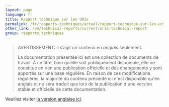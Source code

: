 ```yaml
---
layout: page
language: fr
title: Rapport technique sur les URIs
permalink: /fr/rapports-techniques/actuel/rapport-technique-sur-les-uris
other_link: /en/technical-reports/current/uris-technical-report
group: rapports techniques
---
```


> <span class="disclaimer">AVERTISSEMENT: Il s’agit un contenu en *anglais* seulement.</span>
> 
> La documentation présentée ici est une collection de documents de travail. À ce titre, bien qu’elle soit publiquement disponible, elle ne constitue en rien une publication officielle et des changements y sont apportés sur une base régulière. En raison de ces modifications régulières, <span class="disclaimer">la majorité du contenu présenté ici n'est disponible qu'en anglais et ne sera traduit que lors de la publication d'une version stable et officielle de cette documentation.</span>

Veuillez visiter [la version anglaise ici](/collections-model/en/technical-reports/current/uris-technical-report).
